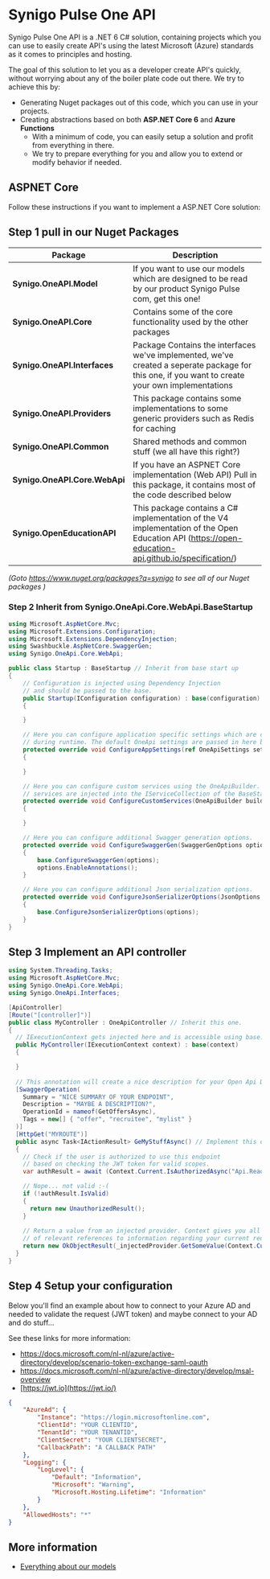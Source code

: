 # Synigo Pulse One API

Synigo Pulse One API is a .NET 6 C# solution, containing projects which you can use to easily create API's using the latest Microsoft (Azure) standards as it comes to principles and hosting.

The goal of this solution to let you as a developer create API's quickly, without worrying about any of the boiler plate code out there. We try to achieve this by:

- Generating Nuget packages out of this code, which you can use in your projects.
- Creating abstractions based on both **ASP.NET Core 6** and **Azure Functions**
  - With a minimum of code, you can easily setup a solution and profit from everything in there.
  - We try to prepare everything for you and allow you to extend or modify behavior if needed.   


## ASPNET Core

Follow these instructions if you want to implement a ASP.NET Core solution:

## Step 1 pull in our Nuget Packages



| Package                       | Description                                                  |
| ----------------------------- | ------------------------------------------------------------ |
| **Synigo.OneAPI.Model**       | If you want to use our models which are designed to be read by our product Synigo Pulse com, get this one! |
| **Synigo.OneAPI.Core**        | Contains some of the core functionality used by the other packages |
| **Synigo.OneAPI.Interfaces**  | Package Contains the interfaces we've implemented, we've created a seperate package for this one, if you want to create your own implementations |
| **Synigo.OneAPI.Providers**   | This package contains some implementations to some generic providers such as Redis for caching |
| **Synigo.OneAPI.Common**      | Shared methods and common stuff (we all have this right?)    |
| **Synigo.OneAPI.Core.WebApi** | If you have an ASPNET Core implementation (Web API) Pull in this package, it contains most of the code described below |
| **Synigo.OpenEducationAPI**   | This package contains a C# implementation of the V4 implementation of the Open Education API (https://open-education-api.github.io/specification/) |

*(Goto https://www.nuget.org/packages?q=synigo to see all of our Nuget packages )*



### Step 2 Inherit from  Synigo.OneApi.Core.WebApi.BaseStartup 

```c#
using Microsoft.AspNetCore.Mvc;
using Microsoft.Extensions.Configuration;
using Microsoft.Extensions.DependencyInjection;
using Swashbuckle.AspNetCore.SwaggerGen;
using Synigo.OneApi.Core.WebApi;

public class Startup : BaseStartup // Inherit from base start up
{
	// Configuration is injected using Dependency Injection 
	// and should be passed to the base.
	public Startup(IConfiguration configuration) : base(configuration)
	{

	}

	// Here you can configure application specific settings which are configured
	// during runtime. The default OneApi settings are passed in here by reference.
	protected override void ConfigureAppSettings(ref OneApiSettings settings)
	{

	}

	// Here you can configure custom services using the OneApiBuilder. The custom
	// services are injected into the IServiceCollection of the BaseStartup during runtime.
	protected override void ConfigureCustomServices(OneApiBuilder builder)
	{

	}

	// Here you can configure additional Swagger generation options.
	protected override void ConfigureSwaggerGen(SwaggerGenOptions options)
	{
	    base.ConfigureSwaggerGen(options);
	    options.EnableAnnotations();
	}

	// Here you can configure additional Json serialization options.
	protected override void ConfigureJsonSerializerOptions(JsonOptions options)
	{
	    base.ConfigureJsonSerializerOptions(options);
	}
}
```

## Step 3 Implement an API controller

```c#
using System.Threading.Tasks;
using Microsoft.AspNetCore.Mvc;
using Synigo.OneApi.Core.WebApi;
using Synigo.OneApi.Interfaces;

[ApiController]
[Route("[controller]")]
public class MyController : OneApiController // Inherit this one.
{
  // IExecutionContext gets injected here and is accessible using base.Context.
  public MyController(IExecutionContext context) : base(context)
  {

  }
	
  // This annotation will create a nice description for your Open Api Documentation.
  [SwaggerOperation(
    Summary = "NICE SUMMARY OF YOUR ENDPOINT",
    Description = "MAYBE A DESCRIPTION?",
    OperationId = nameof(GetOffersAsync),
    Tags = new[] { "offer", "recruitee", "mylist" }
  )]
  [HttpGet("MYROUTE")]
  public async Task<IActionResult> GeMyStuffAsync() // Implement this one.
  {
    // Check if the user is authorized to use this endpoint
    // based on checking the JWT token for valid scopes.
    var authResult = await (Context.Current.IsAuthorizedAsync("Api.Read.All", "Api.myspecialAction"));

    // Nope... not valid :-(
    if (!authResult.IsValid)
    {
      return new UnauthorizedResult();
    }
    
    // Return a value from an injected provider. Context gives you all kinds
    // of relevant references to information regarding your current request.
    return new OkObjectResult(_injectedProvider.GetSomeValue(Context.Current.Principal));  
  }
}

```

## Step 4 Setup your configuration

Below you'll find an example about how to connect to your Azure AD and needed to validate the request (JWT token) and maybe connect to your AD and do stuff...

See these links for more information:

- https://docs.microsoft.com/nl-nl/azure/active-directory/develop/scenario-token-exchange-saml-oauth 
- https://docs.microsoft.com/nl-nl/azure/active-directory/develop/msal-overview
- [https://jwt.io](https://jwt.io/) 

```json
{
    "AzureAd": {
        "Instance": "https://login.microsoftonline.com",
        "ClientId": "YOUR CLIENTID",
        "TenantId": "YOUR TENANTID",
        "ClientSecret": "YOUR CLIENTSECRET",
        "CallbackPath": "A CALLBACK PATH"
    },
    "Logging": {
        "LogLevel": {
            "Default": "Information",
            "Microsoft": "Warning",
            "Microsoft.Hosting.Lifetime": "Information"
        }
    },
    "AllowedHosts": "*"
}

```

## More information
- [Everything about our models](Synigo.OneApi.Model/README.md)

